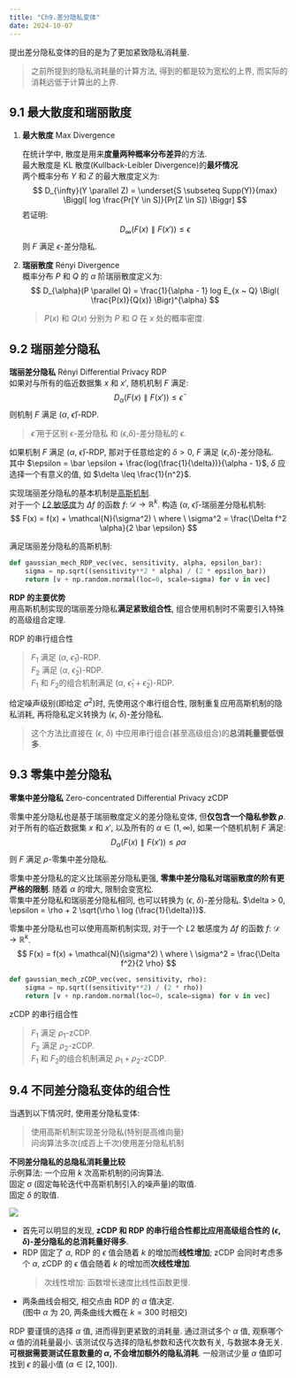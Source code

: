 ```yaml
---
title: "Ch9.差分隐私变体"
date: 2024-10-07
---
```


提出差分隐私变体的目的是为了更加紧致隐私消耗量.
> 之前所提到的隐私消耗量的计算方法, 得到的都是较为宽松的上界, 而实际的消耗远低于计算出的上界.  

## 9.1 最大散度和瑞丽散度

1. **最大散度** Max Divergence

    在统计学中, 散度是用来**度量两种概率分布差异**的方法.  
    最大散度是 KL 散度(Kullback-Leibler Divergence)的**最坏情况**.  
    两个概率分布 $Y$ 和 $Z$ 的最大散度定义为:  
    $$
    D_{\infty}(Y \parallel Z) = \underset{S \subseteq Supp(Y)}{max} \Biggl[ log \frac{Pr[Y \in S]}{Pr[Z \in S]} \Biggr]
    $$
    若证明:  
    $$
    D_{\infty}(F(x) \parallel F(x')) \leq \epsilon
    $$
    则 $F$ 满足 $\epsilon$-差分隐私.  

2. **瑞丽散度** Rényi Divergence  
    概率分布 $P$ 和 $Q$ 的 $\alpha$ 阶瑞丽散度定义为:  
    $$
    D_{\alpha}(P \parallel Q) = \frac{1}{\alpha - 1} log E_{x ~ Q} \Bigl( \frac{P(x)}{Q(x)} \Bigr)^{\alpha}
    $$
    > $P(x)$ 和 $Q(x)$ 分别为 $P$ 和 $Q$ 在 $x$ 处的概率密度.  

## 9.2 瑞丽差分隐私

**瑞丽差分隐私** Rényi Differential Privacy RDP  
如果对与所有的临近数据集 $x$ 和 $x'$, 随机机制 $F$ 满足:  
$$
D_{\alpha}(F(x) \parallel F(x')) \leq \bar \epsilon
$$
则机制 $F$ 满足 ($\alpha$, $\bar \epsilon$)-RDP.  
> $\bar \epsilon$ 用于区别 $\epsilon$-差分隐私 和 ($\epsilon$,$\delta$)-差分隐私的 $\epsilon$.  

如果机制 $F$ 满足 ($\alpha$, $\bar \epsilon$)-RDP, 那对于任意给定的 $\delta > 0$, $F$ 满足 ($\epsilon$,$\delta$)-差分隐私.  
其中 $\epsilon = \bar \epsilon + \frac{log(\frac{1}{\delta})}{\alpha - 1}$, $\delta$ 应选择一个有意义的值, 如 $\delta \leq \frac{1}{n^2}$.  

实现瑞丽差分隐私的基本机制是[高斯机制](./note-7.md#72-高斯机制).  
对于一个 [$L2$ 敏感度](./note-7.md#732-l1-和-l2-敏感度)为 $\Delta f$ 的函数 $f$: $\mathcal{D} \rightarrow \mathbb{R}^k$. 
构造 ($\alpha$, $\bar \epsilon$)-瑞丽差分隐私机制:  
$$
F(x) = f(x) + \mathcal{N}(\sigma^2) \ where \  \sigma^2 = \frac{\Delta f^2 \alpha}{2 \bar \epsilon}
$$

满足瑞丽差分隐私的高斯机制:
```python
def gaussian_mech_RDP_vec(vec, sensitivity, alpha, epsilon_bar): 
    sigma = np.sqrt((sensitivity**2 * alpha) / (2 * epsilon_bar)) 
    return [v + np.random.normal(loc=0, scale=sigma) for v in vec]
```

**RDP 的主要优势**  
用高斯机制实现的瑞丽差分隐私**满足紧致组合性**, 组合使用机制时不需要引入特殊的高级组合定理.  

RDP 的串行组合性  
> $F_1$ 满足 ($\alpha$, $\bar \epsilon_1$)-RDP.  
> $F_2$ 满足 ($\alpha$, $\bar \epsilon_2$)-RDP.  
> $F_1$ 和 $F_2$的组合机制满足 ($\alpha$, $\bar \epsilon_1 + \bar \epsilon_2$)-RDP.  

给定噪声级别(即给定 $\sigma^2$)时, 先使用这个串行组合性, 限制重复应用高斯机制的隐私消耗, 再将隐私定义转换为 ($\epsilon$, $\delta$)-差分隐私.  
> 这个方法比直接在 ($\epsilon$, $\delta$) 中应用串行组合(甚至高级组合)的**总消耗量要低很多**.  

## 9.3 零集中差分隐私

**零集中差分隐私** Zero-concentrated Differential Privacy zCDP  

零集中差分隐私也是基于瑞丽散度定义的差分隐私变体, 但**仅包含一个隐私参数 $\rho$**.  
对于所有的临近数据集 $x$ 和 $x'$, 以及所有的 $\alpha \in (1,\infty)$, 如果一个随机机制 $F$ 满足:  
$$
D_\alpha(F(x) \parallel F(x')) \leq \rho \alpha
$$
则 $F$ 满足 $\rho$-零集中差分隐私.  

零集中差分隐私的定义比瑞丽差分隐私更强, **零集中差分隐私对瑞丽散度的阶有更严格的限制**. 随着 $\alpha$ 的增大, 限制会变宽松.  
零集中差分隐私和瑞丽差分隐私相同, 也可以转换为 ($\epsilon$, $\delta$)-差分隐私. $\delta > 0, \epsilon = \rho + 2 \sqrt{\rho \ log (\frac{1}{\delta})}$.  

零集中差分隐私也可以使用高斯机制实现, 对于一个 $L2$ 敏感度为 $\Delta f$ 的函数 $f$: $\mathcal{D} \rightarrow \mathbb{R}^k$. 
$$
F(x) = f(x) + \mathcal{N}(\sigma^2) \ where \  \sigma^2 = \frac{\Delta f^2}{2 \rho}
$$
```python
def gaussian_mech_zCDP_vec(vec, sensitivity, rho): 
    sigma = np.sqrt((sensitivity**2) / (2 * rho)) 
    return [v + np.random.normal(loc=0, scale=sigma) for v in vec]
```

zCDP 的串行组合性  
> $F_1$ 满足 $\rho_1$-zCDP.  
> $F_2$ 满足 $\rho_2$-zCDP.  
> $F_1$ 和 $F_2$的组合机制满足 $\rho_1 + \rho_2$-zCDP.  

## 9.4 不同差分隐私变体的组合性

当遇到以下情况时, 使用差分隐私变体:  
> 使用高斯机制实现差分隐私(特别是高维向量)  
> 问询算法多次(成百上千次)使用差分隐私机制  

**不同差分隐私的总隐私消耗量比较**  
示例算法: 一个应用 $k$ 次高斯机制的问询算法.  
固定 $\sigma$ (固定每轮迭代中高斯机制引入的噪声量)的取值.  
固定 $\delta$ 的取值.  

![](https://gcore.jsdelivr.net/gh/aBER0724/ob_picture/Img/202410082041461.png)

- 首先可以明显的发现, **zCDP 和 RDP 的串行组合性都比应用高级组合性的 ($\epsilon$, $\delta$)-差分隐私的总消耗量好得多**.  
- RDP 固定了 $\alpha$, RDP 的 $\epsilon$ 值会随着 $k$ 的增加而**线性增加**; zCDP 会同时考虑多个 $\alpha$, zCDP 的 $\epsilon$ 值会随着 $k$ 的增加而**次线性增加**.  
    > 次线性增加: 函数增长速度比线性函数更慢.
- 两条曲线会相交, 相交点由 RDP 的 $\alpha$ 值决定.  
(图中 $\alpha$ 为 20, 两条曲线大概在 $k = 300$ 时相交)

RDP 要谨慎的选择 $\alpha$ 值, 进而得到更紧致的消耗量. 通过测试多个 $\alpha$ 值, 观察哪个 $\alpha$ 值的消耗量最小. 该测试仅与选择的隐私参数和迭代次数有关, 与数据本身无关. **可根据需要测试任意数量的 $\alpha$, 不会增加额外的隐私消耗**. 一般测试少量 $\alpha$ 值即可找到 $\epsilon$ 的最小值 ($\alpha \in [2 , 100]$).
